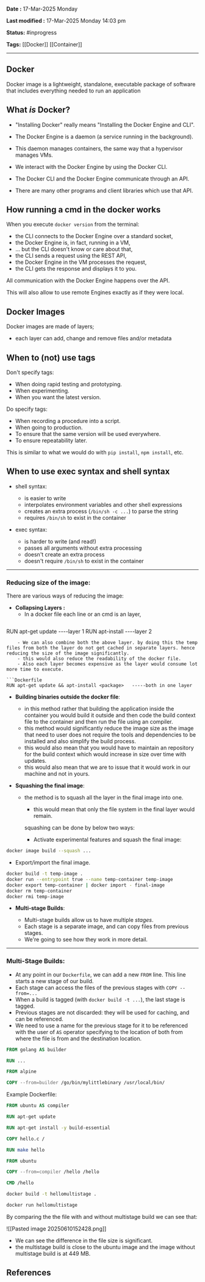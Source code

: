 **Date :** 17-Mar-2025  Monday

**Last modified :** 17-Mar-2025  Monday 14:03 pm

**Status:**   #inprogress 

**Tags:**   [[Docker]] [[Container]] 

---
##  **Docker**

Docker image is a lightweight, standalone, executable package of software that includes everything needed to run an application

## What _is_ Docker?

- "Installing Docker" really means "Installing the Docker Engine and CLI".
    
- The Docker Engine is a daemon (a service running in the background).
    
- This daemon manages containers, the same way that a hypervisor manages VMs.
    
- We interact with the Docker Engine by using the Docker CLI.
    
- The Docker CLI and the Docker Engine communicate through an API.
    
- There are many other programs and client libraries which use that API.



## How running a cmd in the docker works


When you execute `docker version` from the terminal:

- the CLI connects to the Docker Engine over a standard socket,
- the Docker Engine is, in fact, running in a VM,
- ... but the CLI doesn't know or care about that,
- the CLI sends a request using the REST API,
- the Docker Engine in the VM processes the request,
- the CLI gets the response and displays it to you.

All communication with the Docker Engine happens over the API.

This will also allow to use remote Engines exactly as if they were local.


## Docker Images

Docker images are made of layers;
 - each layer can add, change and remove files and/or metadata
 
 ##  When to (not) use tags
 

Don't specify tags:

- When doing rapid testing and prototyping.
- When experimenting.
- When you want the latest version.

Do specify tags:

- When recording a procedure into a script.
- When going to production.
- To ensure that the same version will be used everywhere.
- To ensure repeatability later.

This is similar to what we would do with `pip install`, `npm install`, etc.

## When to use exec syntax and shell syntax

- shell syntax:
    
    - is easier to write
    - interpolates environment variables and other shell expressions
    - creates an extra process (`/bin/sh -c ...`) to parse the string
    - requires `/bin/sh` to exist in the container
- exec syntax:
    
    - is harder to write (and read!)
    - passes all arguments without extra processing
    - doesn't create an extra process
    - doesn't require `/bin/sh` to exist in the container

--- 
### **Reducing size of the image**:

There are various ways of reducing the image:

- **Collapsing Layers :** 
	 - In a docker file each line or an cmd is an layer, 
	 ```Dockerfile
RUN apt-get update           ----layer 1
RUN apt-install <packages>   ----layer 2
```
	- We can also combine both the above layer. by doing this the temp files from both the layer do not get cached in separate layers. hence reducing the size of the image significantly.
	- this would also reduce the readability of the docker file.
	- Also each layer becomes expensive as the layer would consume lot more time to execute.
	
```Dockerfile
RUN apt-get update && apt-install <package>   -----both in one layer
```



- **Building binaries outside the docker file**:

	- in this method rather that building the application inside the container you would build it outside and then code the build context file to the container and then run the file using an compiler.
	- this method would significantly reduce the image size as the image that need to user does not require the tools and dependencies to be installed and also simplify the build process.
	- this would also mean that you would have to maintain an repository for the build context which would increase in size over time with updates.
	- this would also mean that we are to issue that it would work in our machine and not in yours.



- **Squashing the final image**:

	- the method is to squash all the layer in the final image into one.
		- this would mean that only the file system in the final layer would remain.
		
		squashing can be done by below two ways:
		- Activate experimental features and squash the final image:
```bash
docker image build --squash ...
```

- Export/import the final image.

```bash
docker build -t temp-image .
docker run --entrypoint true --name temp-container temp-image
docker export temp-container | docker import - final-image
docker rm temp-container
docker rmi temp-image
```

- **Multi-stage Builds**:

	 - Multi-stage builds allow us to have multiple _stages_.
	- Each stage is a separate image, and can copy files from previous stages.
	- We're going to see how they work in more detail.

---


### **Multi-Stage Builds:**

-  At any point in our `Dockerfile`, we can add a new `FROM` line. This line starts a new stage of our build.
- Each stage can access the files of the previous stages with `COPY --from=...`
- When a build is tagged (with `docker build -t ...`), the last stage is tagged.
- Previous stages are not discarded: they will be used for caching, and can be referenced.
- We need to use a name for the previous stage for it to be referenced with the user of `AS` operator specifying to the location of both from where the file is from and the destination location.

```Dockerfile
FROM golang AS builder

RUN ...

FROM alpine

COPY --from=builder /go/bin/mylittlebinary /usr/local/bin/
```

Example Dockerfile:

```Dockerfile
FROM ubuntu AS compiler

RUN apt-get update

RUN apt-get install -y build-essential

COPY hello.c /

RUN make hello

FROM ubuntu

COPY --from=compiler /hello /hello

CMD /hello
```

```Bash
docker build -t hellomultistage .

docker run hellomultistage
```


By comparing the the file with and without multistage build we can see that:

![[Pasted image 20250610152428.png]]

- We can see the difference in the file size is significant.
- the multistage build is close to the ubuntu image and the image without multistage build is at 449 MB.













## **References**
